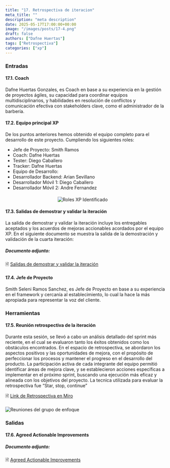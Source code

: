 ```yaml
---
title: "17. Retrospectiva de iteracion"
meta_title: ""
description: "meta description"
date: 2025-05-17T17:00:00+00:00
image: "/images/posts/17-4.png"
draft: false
authors: ["Dafne Huertas"]
tags: ["Retrospectiva"]
categories: ["xp"]
---
```


### Entradas

#### 17.1. Coach
Dafne Huertas Gonzales, es Coach en base a su experiencia en la gestión de proyectos ágiles, su capacidad para coordinar equipos multidisciplinarios, y habilidades en resolución de conflictos y comunicación efectiva con stakeholders clave, como el administrador de la barbería.

#### 17.2. Equipo principal XP

De los puntos anteriores hemos obtenido el equipo completo para el desarrollo de este proyecto. Cumpliendo los siguientes roles:

- Jefe de Proyecto: Smith Ramos
- Coach: Dafne Huertas
- Tester: Diego Caballero
- Tracker: Dafne Huertas
- Equipo de Desarrollo:
- Desarrollador Backend: Arian Sevillano
- Desarrollador Móvil 1: Diego Caballero
- Desarrollador Móvil 2: Andre Fernandez

<img src="/images/xp/consolidado_roles.png" 
     alt="Roles XP Identificado" 
     style="display: block; margin: 20px auto; max-width: 35%;" />

#### 17.3. Salidas de demostrar y validar la iteración
La salida de demostrar y validar la iteración incluye los entregables aceptados y los acuerdos de mejoras accionables acordados por el equipo XP.
En el siguiente documento se muestra la salida de la demostración y validación de la cuarta iteración:

##### **Documento adjunto:**
 🗎 [Salidas de demostrar y validar la iteración](https://drive.google.com/file/d/1QnW3Ga2SgJWXqhaFmZVNj5TLtVmNj7lJ/view?usp=sharing)

#### 17.4. Jefe de Proyecto

Smith Seleni Ramos Sanchez, es Jefe de Proyecto en base a su experiencia en el framework y cercanía al establecimiento, lo cual la hace la más apropiada para representar la voz del cliente.

### Herramientas

#### 17.5. Reunión retrospectiva de la iteración
Durante esta sesión, se llevó a cabo un análisis detallado del sprint más reciente, en el cual se evaluaron tanto los éxitos obtenidos como los obstáculos encontrados. En el espacio de retrospectiva, se abordaron los aspectos positivos y las oportunidades de mejora, con el propósito de perfeccionar los procesos y mantener el progreso en el desarrollo del producto. La participación activa de cada integrante del equipo permitió identificar áreas de mejora clave, y se establecieron acciones específicas a implementar en el próximo sprint, buscando una ejecución más eficaz y alineada con los objetivos del proyecto. La tecnica utilizada para evaluar la retrospectiva fue “Star, stop, continue”

 🗎 [Link de Retrospectiva en Miro](https://miro.com/app/board/uXjVI2oZCrU=/?share_link_id=316468690099)

<img src="/images/sprint_2/retrospectiva_reunion.png" 
     alt="Reuniones del grupo de enfoque" 
     style="display: block; margin: 20px auto; max-width: 100%;" />

### Salidas

#### 17.6. Agreed Actionable Improvements

##### **Documento adjunto:**
 🗎 [Agreed Actionable Improvements](https://drive.google.com/file/d/1jf0-C1jj2O-vxFQOLiz9tEewwV4o-Smc/view?usp=sharing)